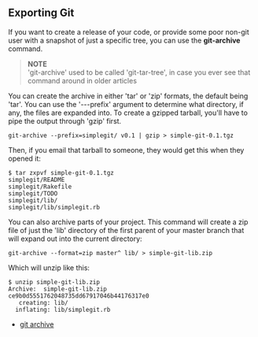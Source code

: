 <!--
SPDX-FileCopyrightText: 2008 Scott Chacon <schacon@gmail.com>

SPDX-License-Identifier: CC-BY-SA-3.0
-->

## Exporting Git

If you want to create a release of your code,
or provide some poor non-git user with a snapshot of just a specific tree,
you can use the **git-archive** command.

> **NOTE** \
'git-archive' used to be called 'git-tar-tree',
in case you ever see that command around in older articles

You can create the archive in either 'tar' or 'zip' formats,
the default being 'tar'.
You can use the '---prefix' argument to determine what directory,
if any,
the files are expanded into.
To create a gzipped tarball,
you'll have to pipe the output through 'gzip' first.

```shell
git-archive --prefix=simplegit/ v0.1 | gzip > simple-git-0.1.tgz
```

Then,
if you email that tarball to someone,
they would get this when they opened it:

```shell
$ tar zxpvf simple-git-0.1.tgz
simplegit/README
simplegit/Rakefile
simplegit/TODO
simplegit/lib/
simplegit/lib/simplegit.rb
```

You can also archive parts of your project.
This command will create a zip file of just the 'lib' directory
of the first parent of your master branch
that will expand out into the current directory:

```shell
git-archive --format=zip master^ lib/ > simple-git-lib.zip
```

Which will unzip like this:

```shell
$ unzip simple-git-lib.zip
Archive:  simple-git-lib.zip
ce9b0d5551762048735dd67917046b44176317e0
   creating: lib/
  inflating: lib/simplegit.rb
```

- [git archive](https://www.kernel.org/pub/software/scm/git/docs/git-archive.html)
